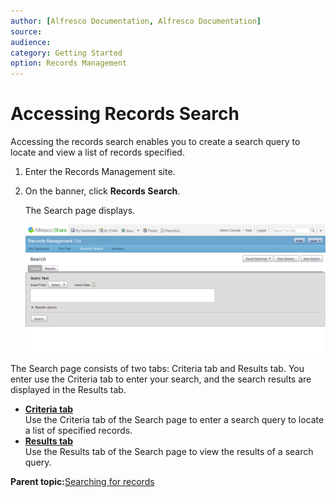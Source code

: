 ```yaml
---
author: [Alfresco Documentation, Alfresco Documentation]
source: 
audience: 
category: Getting Started
option: Records Management
---
```


# Accessing Records Search

Accessing the records search enables you to create a search query to locate and view a list of records specified.

1.  Enter the Records Management site.

2.  On the banner, click **Records Search**.

    The Search page displays.

    ![](../images/rm-searchpage.png)


The Search page consists of two tabs: Criteria tab and Results tab. You enter use the Criteria tab to enter your search, and the search results are displayed in the Results tab.

-   **[Criteria tab](../concepts/rm-search-criteriatab.md)**  
Use the Criteria tab of the Search page to enter a search query to locate a list of specified records.
-   **[Results tab](../concepts/rm-search-resultstab.md)**  
Use the Results tab of the Search page to view the results of a search query.

**Parent topic:**[Searching for records](../tasks/rm-gs-search.md)


